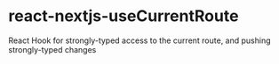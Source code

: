 # react-nextjs-useCurrentRoute
React Hook for strongly-typed access to the current route, and pushing strongly-typed changes
